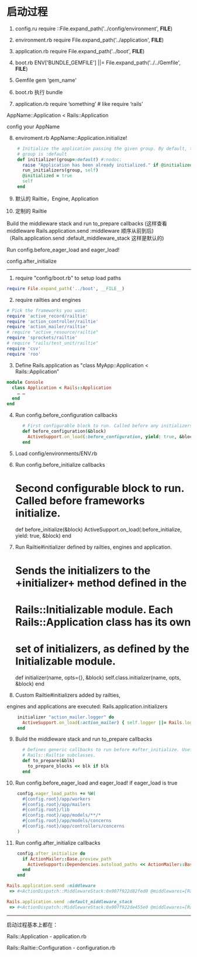 # 启动过程

1. config.ru
require ::File.expand_path('../config/environment',  __FILE__)

2. environment.rb
require File.expand_path('../application', __FILE__)

3. application.rb
require File.expand_path('../boot', __FILE__)

4. boot.rb
ENV['BUNDLE_GEMFILE'] ||= File.expand_path('../../Gemfile', __FILE__)

5. Gemfile
gem ‘gem_name'

6. boot.rb
执行 bundle

7. application.rb
require ’something’ # like require ‘rails’

AppName::Application < Rails::Application

config your AppName

8. enviroment.rb
AppName::Application.initialize!

```ruby
    # Initialize the application passing the given group. By default, the
    # group is :default
    def initialize!(group=:default) #:nodoc:
      raise "Application has been already initialized." if @initialized
      run_initializers(group, self)
      @initialized = true
      self
    end
```

9. 默认的 Railtie，Engine, Application

10. 定制的 Railtie

Build the middleware stack and run to_prepare callbacks
(这样查看 middleware Rails.application.send :middleware 顺序从前到后)
（Rails.application.send :default_middleware_stack 这样是默认的)

Run config.before_eager_load and eager_load!

config.after_initialize

---

1)  require "config/boot.rb" to setup load paths

```ruby
require File.expand_path('../boot', __FILE__)
```

2)  require railties and engines

```ruby
# Pick the frameworks you want:
require 'active_record/railtie'
require 'action_controller/railtie'
require 'action_mailer/railtie'
# require "active_resource/railtie"
require 'sprockets/railtie'
# require "rails/test_unit/railtie"
require 'csv'
require 'roo'
```

3)  Define Rails.application as "class MyApp::Application < Rails::Application”

```ruby
module Console
  class Application < Rails::Application
    … …
  end
end
```

4)  Run config.before_configuration callbacks

```ruby
      # First configurable block to run. Called before any initializers are run.
      def before_configuration(&block)
        ActiveSupport.on_load(:before_configuration, yield: true, &block)
      end
```

5)  Load config/environments/ENV.rb

6)  Run config.before_initialize callbacks
     # Second configurable block to run. Called before frameworks initialize.
      def before_initialize(&block)
        ActiveSupport.on_load(:before_initialize, yield: true, &block)
      end
7)  Run Railtie#initializer defined by railties, engines and application.

    # Sends the initializers to the +initializer+ method defined in the
    # Rails::Initializable module. Each Rails::Application class has its own
    # set of initializers, as defined by the Initializable module.
    def initializer(name, opts={}, &block)
      self.class.initializer(name, opts, &block)
    end
8)  Custom Railtie#initializers added by railties,

engines and applications are executed:
Rails.application.initializers


```ruby
    initializer "action_mailer.logger" do
      ActiveSupport.on_load(:action_mailer) { self.logger ||= Rails.logger }
    end
```
9)  Build the middleware stack and run to_prepare callbacks

```ruby
      # Defines generic callbacks to run before #after_initialize. Useful for
      # Rails::Railtie subclasses.
      def to_prepare(&blk)
        to_prepare_blocks << blk if blk
      end
```
10) Run config.before_eager_load and eager_load! if eager_load is true

```ruby
    config.eager_load_paths += %W(
      #{config.root}/app/workers
      #{config.root}/app/mailers
      #{config.root}/lib
      #{config.root}/app/models/**/*
      #{config.root}/app/models/concerns
      #{config.root}/app/controllers/concerns
    )
```

11) Run config.after_initialize callbacks

```ruby
    config.after_initialize do
      if ActionMailer::Base.preview_path
        ActiveSupport::Dependencies.autoload_paths << ActionMailer::Base.preview_path
      end
    end
```

```ruby
Rails.application.send :middleware
 => #<ActionDispatch::MiddlewareStack:0x007f922d82fed0 @middlewares=[Rack::UTF8Sanitizer, Rack::Sendfile, ActionDispatch::Static, Rack::Lock, #<ActiveSupport::Cache::Strategy::LocalCache::Middleware:0x007f922b765510>, Rack::Runtime, Rack::MethodOverride, ActionDispatch::RequestId, Rails::Rack::Logger, ActionDispatch::ShowExceptions, ActionDispatch::DebugExceptions, ActionDispatch::RemoteIp, ActionDispatch::Reloader, ActionDispatch::Callbacks, ActiveRecord::Migration::CheckPending, ActiveRecord::ConnectionAdapters::ConnectionManagement, ActiveRecord::QueryCache, ActionDispatch::Cookies, ActionDispatch::Session::CookieStore, ActionDispatch::Flash, ActionDispatch::ParamsParser, Rack::Head, Rack::ConditionalGet, Rack::ETag]>

Rails.application.send :default_middleware_stack
 => #<ActionDispatch::MiddlewareStack:0x007f922de455e0 @middlewares=[Rack::Sendfile, ActionDispatch::Static, Rack::Lock, Rack::Runtime, Rack::MethodOverride, ActionDispatch::RequestId, Rails::Rack::Logger, ActionDispatch::ShowExceptions, ActionDispatch::DebugExceptions, ActionDispatch::RemoteIp, ActionDispatch::Reloader, ActionDispatch::Callbacks, ActionDispatch::Cookies, ActionDispatch::Session::CookieStore, ActionDispatch::Flash, ActionDispatch::ParamsParser, Rack::Head, Rack::ConditionalGet, Rack::ETag]>
```
---

启动过程基本上都在：

Rails::Application - application.rb

Rails::Railtie::Configuration - configuration.rb



